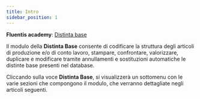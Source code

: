 ```yaml
---
title: Intro
sidebar_position: 1
---
```


**Fluentis academy**: [Distinta base](/docs/erp-home/registers/production/bill-of-materials/academy-bom) 

Il modulo della **Distinta Base** consente di codificare la struttura degli articoli di produzione e/o di conto lavoro, stampare, confrontare, valorizzare, duplicare e modificare tramite annullamenti e sostituzioni automatiche le distinte base presenti nel database.

Cliccando sulla voce **Distinta Base**, si visualizzerà un sottomenu con le varie sezioni che compongono il modulo, che verranno dettagliate negli articoli seguenti.